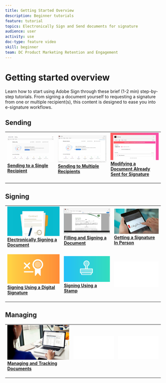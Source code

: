 ```yaml
---
title: Getting Started Overview
description: Beginner tutorials
feature: tutorial
topics: Electronically Sign and Send documents for signature
audience: user
activity: use
doc-type: feature video
skill: beginner
team: DC Product Marketing Retention and Engagement
---
```


# Getting started overview

Learn how to start using Adobe Sign through these brief (1-2 min) step-by-step tutorials. From signing a document yourself to requesting a signature from one or multiple recipient(s), this content is designed to ease you into e-signature workflows.

## Sending

<table>
<tr>
  <td>
    <a href="sign-beginner-tutorials/send-to-single-recipient.md">
      <img alt="Sending to Single Recipient" src="assets/Send-to-single-recipient.png" />
    </a>
    <div>
    <a href="sign-beginner-tutorials/send-to-single-recipient.md"><strong>Sending to a Single Recipient</strong></a>
    </div>
    <br>
  </td>
  <td>
    <a href="sign-beginner-tutorials/send-to-multiple-recipients.md">
    <img alt="Sending to Multiple Recipients" src="assets/Sending-to-multiple-recipients.png" />
    <div>
    <a href="sign-beginner-tutorials/send-to-multiple-recipients.md"><strong>Sending to Multiple Recipients</strong></a>
    </div>
    <br>
  </td>
  <td>
    <a href="sign-beginner-tutorials/modify-in-flight.md">
    <img alt="Modifying a Document Already Sent for Signature" src="assets/Modifying-sending.png" />
    <div>
    <a href="sign-beginner-tutorials/modify-in-flight.md"><strong>Modifying a Document Already Sent for Signature</strong></a>
    </div>
    <br>
  </td>
</tr>
</table>

## Signing

<table>
<tr>
  <td>
    <a href="sign-beginner-tutorials/electronically-sign-a-document.md">
      <img alt="Electronically Signing a Document" src="assets/Electronically-sign.png" />
    </a>
    <div>
    <a href="sign-beginner-tutorials/electronically-sign-a-document.md"><strong>Electronically Signing a Document</strong></a>
    </div>
    <br>
  </td>
  <td>
    <a href="sign-beginner-tutorials/fill-and-sign.md">
    <img alt="Filling and Signing a Document" src="assets/FillandSign.png" />
    <div>
    <a href="sign-beginner-tutorials/fill-and-sign.md"><strong>Filling and Signing a Document</strong></a>
    </div>
    <br>
  </td>
  <td>
    <a href="sign-beginner-tutorials/sign-in-person.md">
    <img alt="Getting a Signature In Person" src="assets/In-person.png" />
    <div>
    <a href="sign-beginner-tutorials/sign-in-person.md"><strong>Getting a Signature In Person</strong></a>
    </div>
    <br>
  </td>
</tr>
<tr>
  <td>
    <a href="sign-beginner-tutorials/sign-with-a-digital-signature.md">
    <img alt="Signing Using a Digital Signature" src="assets/Digital-Signature.png" />
    <div>
    <a href="sign-beginner-tutorials/sign-with-a-digital-signature.md"><strong>Signing Using a Digital Signature</strong></a>
    </div>
    <br>
  </td>
  <td>
    <a href="sign-beginner-tutorials/sign-with-a-stamp.md">
    <img alt="Signing Using a Stamp" src="assets/Stamp.png" />
    <div>
    <a href="sign-beginner-tutorials/sign-with-a-stamp.md"><strong>Signing Using a Stamp</strong></a>
    </div>
    <br>
  </td> 
  <td>
    <img alt="Spacer" src="assets/Whitespacer.png" />
    <div>
    <br>
  </td>
</table>

## Managing

<table>
<tr>
  <td>
    <a href="#sign-beginner-tutorials/manage-and-track.md">
      <img alt="Managing and Tracking Documents" src="assets/Managing.png" />
    </a>
    <div>
    <a href="#sign-beginner-tutorials/manage-and-track.md"><strong>Managing and Tracking Documents</strong></a>
    </div>
    <br>
  </td>
  <td>
    <img alt="Spacer" src="assets/Whitespacer.png" />
    <div>
    <br>
  </td>
  <td>
    <img alt="Spacer" src="assets/Whitespacer.png" />
    <div>
    <br>
  </td>
</tr>
</table>